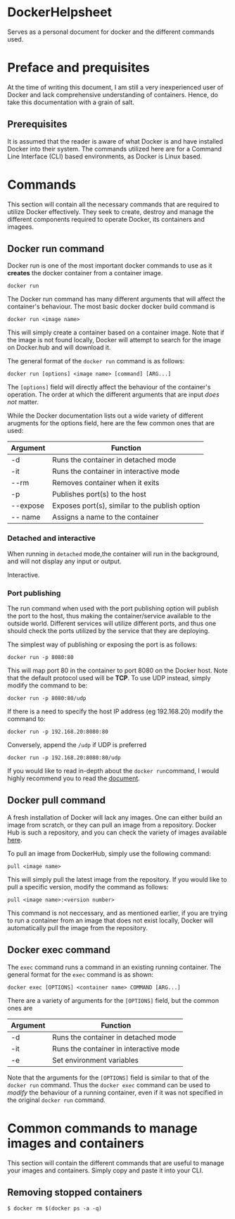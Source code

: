 # DockerHelpsheet
Serves as a personal document for docker and the different commands used. 

# Preface and prequisites
At the time of writing this document, I am still a very inexperienced user of Docker and lack comprehensive understanding of containers. Hence, do take this documentation with a grain of salt. 

## Prerequisites
It is assumed that the reader is aware of what Docker is and have installed Docker into their system. The commands utilized here are for a Command Line Interface (CLI) based environments, as Docker is Linux based. 

# Commands
This section will contain all the necessary commands that are required to utilize Docker effectively. They seek to create, destroy and manage the different components required to operate Docker, its containers and imagees. 

## Docker run command
Docker run is one of the most important docker commands to use as it **creates** the docker container from a container image.

`docker run` 

The Docker run command has many different arguments that will affect the container's behaviour. The most basic docker docker build command is 

`docker run <image name>`

This will simply create a container based on a container image. Note that if the image is not found locally, Docker will attempt to search for the image on Docker.hub and will download it. 

The general format of the `docker run` command is as follows:

`docker run [options] <image name> [command] [ARG...]`

The `[options]` field will directly affect the behaviour of the container's operation. The order at which the different arguments that are input *does not* matter. 

While the Docker documentation lists out a wide variety of different arugments for the options field, here are the few common ones that are used:

| Argument | Function |
|---------|--------------|
| -d      | Runs the container in detached mode |
| -it     | Runs the container in interactive mode |
| --rm    | Removes container when it exits |
| -p      | Publishes port(s) to the host |
| --expose | Exposes port(s), similar to the publish option |
| -- name | Assigns a name to the container |

### Detached and interactive
When running in `detached` mode,the container will run in the background, and will not display any input or output. 

Interactive. 

### Port publishing
The run command when used with the port publishing option will publish the port to the host, thus making the container/service available to the outside world. Different services will utilize different ports, and thus one should check the ports utilized by the service that they are deploying. 

The simplest way of publishing or exposing the port is as follows:

`docker run -p 8080:80` 

This will map port 80 in the container to port 8080 on the Docker host. Note that the default protocol used will be **TCP**. To use UDP instead, simply modify the command to be:

`docker run -p 8080:80/udp`

If there is a need to specify the host IP address (eg 192.168.20) modify the command to:

`docker run -p 192.168.20:8080:80`

Conversely, append the `/udp` if UDP is preferred

`docker run -p 192.168.20:8080:80/udp`

If you would like to read in-depth about the `docker run`command, I would highly recommend you to read the [document](https://docs.docker.com/engine/reference/commandline/run/).

## Docker pull command
A fresh installation of Docker will lack any images. One can either build an image from scratch, or they can pull an image from a repository. Docker Hub is such a repository, and you can check the variety of images available [here](https://hub.docker.com/).

To pull an image from DockerHub, simply use the following command:

`pull <image name>`

This will simply pull the latest image from the repository. If you would like to pull a specific version, modify the command as follows:

`pull <image name>:<version number>`

This command is not neccessary, and as mentioned earlier, if you are trying to run a container from an image that does not exist locally, Docker will automatically pull the image from the repository. 

## Docker exec command
The `exec` command runs a command in an existing running container. The general format for the `exec` command is as shown:

`docker exec [OPTIONS] <container name> COMMAND [ARG...]`

There are a variety of arguments for the `[OPTIONS]` field, but the common ones are 

| Argument | Function |
| --- | --- |
|-d | Runs the container in detached mode |
| -it | Runs the container in interactive mode |
| -e | Set environment variables |

Note that the arguments for the `[OPTIONS]` field is similar to that of the `docker run` command. Thus the `docker exec` command can be used to *modify* the behaviour of a running container, even if it was not specified in the original `docker run` command. 

# Common commands to manage images and containers
This section will contain the different commands that are useful to manage your images and containers. Simply copy and paste it into your CLI. 

## Removing stopped containers
`$ docker rm $(docker ps -a -q)`




